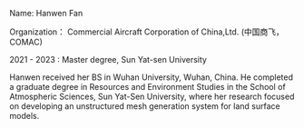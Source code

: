 Name: Hanwen Fan 

Organization： Commercial Aircraft Corporation of China,Ltd. (中国商飞，COMAC) 

2021 - 2023 : Master degree, Sun Yat-sen University


Hanwen received her BS in Wuhan University, Wuhan, China. He completed a graduate degree in Resources and Environment Studies in the School of Atmospheric Sciences, Sun Yat-Sen University, where her research focused on developing an unstructured mesh generation system for land surface models.








